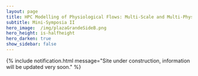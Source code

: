 ```yaml
---
layout: page
title: HPC Modelling of Physiological Flows: Multi-Scale and Multi-Physics Simulations in Biomedicine
subtitle: Mini-Symposia II
hero_image:  /img/plazaGrandeSideB.png
hero_height: is-halfheight
hero_darken: true
show_sidebar: false
---
```


{% include notification.html message="Site under construction, information will be updated very soon." %}